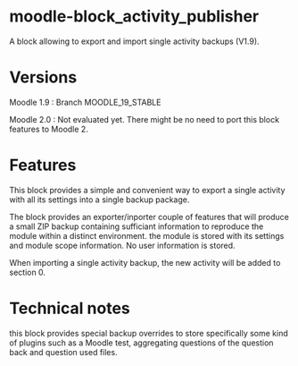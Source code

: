 moodle-block_activity_publisher
===============================

A block allowing to export and import single activity backups (V1.9).

Versions
========

Moodle 1.9 : Branch MOODLE_19_STABLE

Moodle 2.0 : Not evaluated yet. There might be no need to port this block features to Moodle 2.

Features
========

This block provides a simple and convenient way to export a single activity with all its settings into a single backup package.

The block provides an exporter/inporter couple of features that will produce a small ZIP backup containing sufficiant information to reproduce the module within a distinct environment.
the module is stored with its settings and module scope information. No user information is stored.

When importing a single activity backup, the new activity will be added to section 0.

Technical notes
===============

this block provides special backup overrides to store specifically some kind of plugins such as a Moodle test, aggregating
questions of the question back and question used files.